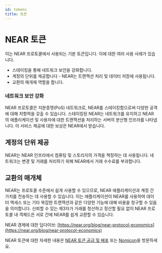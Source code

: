 ```yaml
---
id: tokens
title: 토큰
---
```


# NEAR 토큰
이는 NEAR 프로토콜에서 사용되는 기본 토큰입니다. 이에 대한 여러 사용 사례가 있습니다.
- 스테이킹을 통해 네트워크 보안을 강화합니다.
- 계정의 단위를 제공합니다 - NEAR는 트랜잭션 처리 및 데이터 저장에 사용됩니다.
- 교환의 매개체 역할을 합니다.

### 네트워크 보안 강화
NEAR 프로토콜은 지분증명(PoS) 네트워크로, NEAR를 스테이킹함으로써 다양한 공격에 대해 저항력을 갖출 수 있습니다. 스테이킹된 NEAR는 네트워크를 유지하고 NEAR의 애플리케이션 및 사용자에 대한 트랜잭션을 처리하는 서버의 분산형 인프라를 나타냅니다. 이 서비스 제공에 대한 보상은 NEAR에서 받습니다.

## 계정의 단위 제공
NEAR는 NEAR 인프라에서 컴퓨팅 및 스토리지의 가격을 책정하는 데 사용됩니다. 네트워크는 변경 및 거래를 처리하기 위해 NEAR에서 거래 수수료를 부과합니다.

## 교환의 매개체
NEAR는 프로토콜 수준에서 쉽게 사용할 수 있으므로, NEAR 애플리케이션과 계정 간 가치를 전송하는 데 사용할 수 있습니다. 이는 애플리케이션이 NEAR를 사용하여 데이터 액세스 또는 기타 복잡한 트랜잭션과 같은 다양한 기능에 대해 비용을 청구할 수 있음을 의미합니다. 신뢰할 수 있는 제3자가 거래를 청산하고 정산할 필요 없이 NEAR 프로토콜 내 객체드은 서로 간에 NEAR를 쉽게 교환할 수 있습니다.


NEAR 경제에 대한 딥다이브: [https://near.org/blog/near-protocol-economics](https://near.org/blog/near-protocol-economics)

NEAR 토큰에 대한 자세한 내용은 [NEAR 토큰 공급 및 배포](https://near.org/blog/near-token-supply-and-distribution/) 또는 [Nomicon](https://nomicon.io)을 방문하세요.
